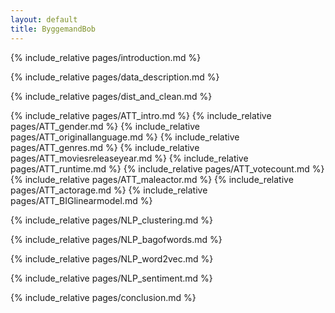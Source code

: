 ```yaml
---
layout: default
title: ByggemandBob
---
```



{% include_relative pages/introduction.md %}

{% include_relative pages/data_description.md %}

{% include_relative pages/dist_and_clean.md %}

{% include_relative pages/ATT_intro.md %}
{% include_relative pages/ATT_gender.md %}
{% include_relative pages/ATT_originallanguage.md %}
{% include_relative pages/ATT_genres.md %}
{% include_relative pages/ATT_moviesreleaseyear.md %}
{% include_relative pages/ATT_runtime.md %}
{% include_relative pages/ATT_votecount.md %}
{% include_relative pages/ATT_maleactor.md %}
{% include_relative pages/ATT_actorage.md %}
{% include_relative pages/ATT_BIGlinearmodel.md %}

{% include_relative pages/NLP_clustering.md %}


{% include_relative pages/NLP_bagofwords.md %}


{% include_relative pages/NLP_word2vec.md %}


{% include_relative pages/NLP_sentiment.md %}


{% include_relative pages/conclusion.md %}
